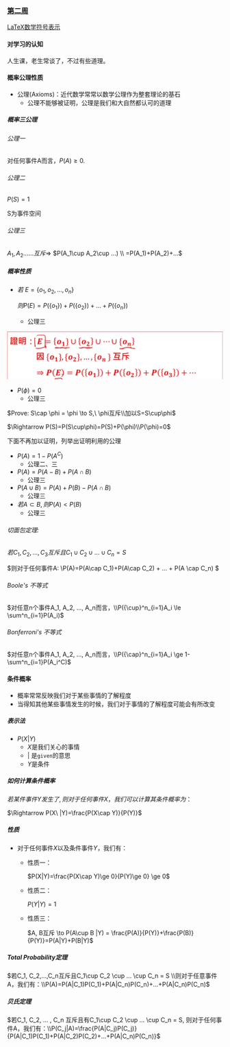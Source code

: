 ### [第二周](https://www.coursera.org/learn/prob1/home/week/2)

[LaTeX数学符号表示](http://mohu.org/info/symbols/symbols.htm)

#### 对学习的认知

人生课，老生常谈了，不过有些道理。

#### 概率公理性质

* 公理(Axioms)：近代数学常常以数学公理作为整套理论的基石
  * 公理不能够被证明，公理是我们和大自然都认可的道理

##### 概率三公理

###### 公理一

对任何事件A而言，$P(A)\ge0.$

###### 公理二

$P(S)=1$

S为事件空间

###### 公理三

$A_1, A_2……互斥$​ $\Rightarrow$​ $P(A_1\cup A_2\cup ...) \\ =P(A_1)+P(A_2)+...$​

#####  概率性质

* $若\ E=\{o_1, o_2,...,o_n\}$

  $则 P(E) = P(\{o_1\}) + P(\{o_2\}) + ... + P(\{o_n\})$

  * 公理三

![image-20210810155616514](Week2_notes.assets/image-20210810155616514.png)



* $P(\phi)=0$​ 
  * 公理三

$Prove: S\cap \phi = \phi \to S,\ \phi互斥\\加以S=S\cup\phi$

$\Rightarrow P(S)=P(S\cup\phi)=P(S)+P(\phi)\\P(\phi)=0$



下面不再加以证明，列举出证明利用的公理

* $P(A)=1-P(A^C)$​
  * 公理二、三
* $P(A) = P(A-B)+P(A\cap B)$
  * 公理三
* $P(A\cup B)=P(A)+P(B)-P(A\cap B)$ 
  * 公理三
* $若A\subset B, 则P(A) < P(B)$
  * 公理三

###### 切面包定理:

$若 C_1, C_2,...,C_3互斥且C_1\cup C_2 \cup ... \cup C_n = S$​

$则对于任何事件A: \\P(A)=P(A\cap C_1)+P(A\cap C_2) + ... + P(A \cap C_n) $

###### Boole's 不等式

$对任意n个事件A_1, A_2, ..., A_n而言，\\P({\cup}^n_{i=1}A_i \le \sum^n_{i=1}P(A_i)$

###### Bonferroni's 不等式

$对任意n个事件A_1, A_2, ..., A_n而言，\\P({\cap}^n_{i=1}A_i \ge 1- \sum^n_{i=1}P(A_i^C)$

#### 条件概率

* 概率常常反映我们对于某些事情的了解程度
* 当得知其他某些事情发生的时候，我们对于事情的了解程度可能会有所改变

##### 表示法

* $P(X|Y)$ 
  * $X$是我们关心的事情
  * $|$​ 是`given`的意思
  * $Y$是条件

##### 如何计算条件概率

$若某件事件Y发生了,则对于任何事件X，我们可以计算其条件概率为：$​​​​​

$\Rightarrow P(X\ |Y)=\frac{P(X\cap Y)}{P(Y)}$​​​​​

##### 性质

* 对于任何事件$X$以及条件事件$Y$，我们有：

  * 性质一：

    $P(X|Y)=\frac{P(X\cap Y)\ge 0}{P(Y)\ge 0} \ge 0$​

  * 性质二：

    $P(Y|Y)=1$​

  * 性质三：

    $A, B互斥 \to P(A\cup B |Y) = \frac{P(A)}{P(Y)}+\frac{P(B)}{P(Y)}=P(A|Y)+P(B|Y)$​

##### Total Probability定理

$若C_1, C_2,...,C_n互斥且C_1\cup C_2 \cup ... \cup C_n = S \\则对于任意事件A，我们有：\\P(A)=P(A|C_1)P(C_1)+P(A|C_n)P(C_n)+...+P(A|C_n)P(C_n)$

##### 贝氏定理

$若C_1, C_2, ... , C_n 互斥且有C_1\cup C_2 \cup ... \cup C_n = S,  则对于任何事件A，我们有：\\P(C_j|A)=\frac{P(A|C_j)P(C_j)}{P(A|C_1)P(C_1)+P(A|C_2)P(C_2)+...+P(A|C_n)P(C_n)}$​

